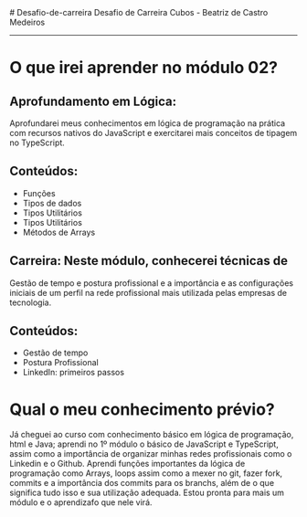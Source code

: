 <head>
# Desafio-de-carreira
Desafio de Carreira Cubos - Beatriz de Castro Medeiros
<br>
<hr>
 
</head>

<body>
 
<h1> O que irei aprender no módulo 02? </h1>
 
<h2> Aprofundamento em Lógica: </h2>
Aprofundarei meus conhecimentos em lógica de programação
na prática com recursos nativos do JavaScript e exercitarei mais
conceitos de tipagem no TypeScript.

<h2> Conteúdos: </h2>

<ul>
<li>Funções</li>
<li>Tipos de dados</li>
<li>Tipos Utilitários</li>
<li>Tipos Utilitários</li>
<li>Métodos de Arrays</li>

</ul>

<h2> Carreira: Neste módulo, conhecerei técnicas de </h2>
Gestão de tempo e postura profissional e a importância e as
configurações iniciais de um perfil na rede profissional mais
utilizada pelas empresas de tecnologia.

<h2> Conteúdos: </h2>

<ul>
<li>Gestão de tempo</li>
<li>Postura Profissional</li>
<li>LinkedIn: primeiros passos</li>
</ul>

<h1> Qual o meu conhecimento prévio? </h1>

<p> Já cheguei ao curso com conhecimento básico em lógica de programação, html e Java; aprendi no 1º módulo o básico de JavaScript e TypeScript, assim como a importância de organizar minhas redes profissionais como o Linkedin e o Github. Aprendi funções importantes da lógica de programação como Arrays, loops assim como a mexer no git, fazer fork, commits e a importância dos commits para os branchs, além de o que significa tudo isso e sua utilização adequada. Estou pronta para mais um módulo e o aprendizafo que nele virá. </p>

</body>
